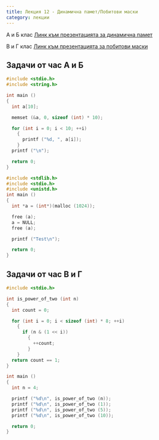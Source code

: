 ```yaml
---
title: Лекция 12 - Динамична памет/Побитови маски
category: лекции
---
```

A и Б клас
[Линк към презентацията за динамична памет](https://docs.google.com/presentation/d/1UY1PWQDPMwTYUTFyWVVwbn0irq1ZeGUnQvgidkFS7V0/edit?usp=sharing)

В и Г клас
[Линк към презентацията за побитови маски](https://docs.google.com/presentation/d/1Ewegu04XNaiLmrG6m_FV0WCfmhWfHt2f6RyeGc0Nhy0/edit?usp=sharing)

## Задачи от час А и Б

```c
#include <stdio.h>
#include <string.h>

int main ()
{
  int a[10];

  memset (&a, 0, sizeof (int) * 10);

  for (int i = 0; i < 10; ++i)
    {
      printf ("%d, ", a[i]);
    }
  printf ("\n");

  return 0;
}
```

```c
#include <stdlib.h>
#include <stdio.h>
#include <unistd.h>
int main ()
{
  int *a = (int*)(malloc (1024));

  free (a);
  a = NULL;
  free (a);

  printf ("Test\n");

  return 0;
}
```

## Задачи от час В и Г

```c
#include <stdio.h>

int is_power_of_two (int n)
{
  int count = 0;

  for (int i = 0; i < sizeof (int) * 8; ++i)
    {
      if (n & (1 << i))
        {
          ++count;
        }
    }
  return count == 1;
}

int main ()
{
  int n = 4;

  printf ("%d\n", is_power_of_two (n));
  printf ("%d\n", is_power_of_two (1));
  printf ("%d\n", is_power_of_two (5));
  printf ("%d\n", is_power_of_two (10));

  return 0;
}
```
